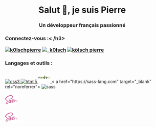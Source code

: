 <h1 align="center">Salut 👋, je suis Pierre</h1>
<h3 align="center">Un développeur français passionné</h3>

<h3 align="left">Connectez-vous :< /h3>
<p align="left">
<a href="https://codepen.io/k0lschpierre" target="blank"><img align="center" src="https://raw.githubusercontent. com/rahuldkjain/github-profile-readme-generator/master/src/images/icons/Social/codepen.svg" alt="k0lschpierre" height="30" width="40" /></a>
<a href ="https://twitter.com/_k0lsch" target="blank"><img align="center" src="https://raw.githubusercontent.com/rahuldkjain/github-profile-readme-generator/master/src/images/icons/Social/twitter.svg" alt="_k0lsch" height="30" width="40" /></a>
<a href="https://linkedin.com/in/kölsch pierre" target="blank"><img align="center" src="https://raw.githubusercontent.com/rahuldkjain/github-profile- readme-generator/master/src/images/icons/Social/linked-in-alt.svg" alt="kölsch pierre" height="30" width="40" /></a>
</p>

<h3 align="left">Langages et outils :</h3>
<p align="left"> <a href="https://www.w3schools.com/css/" target="_blank" rel="noreferrer"> <img src="https://raw.githubusercontent. com/devicons/devicon/master/icons/css3/css3-original-wordmark.svg" alt="css3" width="40" height="40"/> </a> <a href="https:// www.w3.org/html/" target="_blank" rel="noreferrer"> <img src="https://raw.githubusercontent.com/devicons/devicon/master/icons/html5/html5-original-wordmark .svg" alt="html5" width="40" height="40"/> </a> <a href="https://nodejs.org" target="_blank" rel="noreferrer"> <img src="https://raw.githubusercontent.com/devicons/devicon/master/icons/nodejs/nodejs-original-wordmark.svg" alt="nodejs" width="40" height="40"/> </a> < a href="https://sass-lang.com" target="_blank" rel="noreferrer"> <img src="https://raw.githubusercontent.com/devicons/devicon/master/icons/sass/ sass-original.svg" alt="sass" width="40" height="40"/> </a> </p><img src="https://raw.githubusercontent.com/devicons/devicon/master/icons/sass/sass-original.svg" alt="sass" width="40" height="40"/> </ un> </p><img src="https://raw.githubusercontent.com/devicons/devicon/master/icons/sass/sass-original.svg" alt="sass" width="40" height="40"/> </ un> </p>
